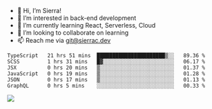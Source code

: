 - 👋 Hi, I’m Sierra!
- 👀 I’m interested in back-end development
- 🌱 I’m currently learning React, Serverless, Cloud
- 💞️ I’m looking to collaborate on learning
- 📫 Reach me via git@sierrac.dev

<!--START_SECTION:waka-->

```text
TypeScript   21 hrs 51 mins  ██████████████████████▒░░   89.36 %
SCSS         1 hrs 31 mins   █▓░░░░░░░░░░░░░░░░░░░░░░░   06.17 %
JSX          0 hrs 20 mins   ▒░░░░░░░░░░░░░░░░░░░░░░░░   01.37 %
JavaScript   0 hrs 19 mins   ▒░░░░░░░░░░░░░░░░░░░░░░░░   01.28 %
JSON         0 hrs 17 mins   ▒░░░░░░░░░░░░░░░░░░░░░░░░   01.13 %
GraphQL      0 hrs 5 mins    ░░░░░░░░░░░░░░░░░░░░░░░░░   00.33 %
```

<!--END_SECTION:waka-->


![](https://hit.yhype.me/github/profile?user_id=7351311)
